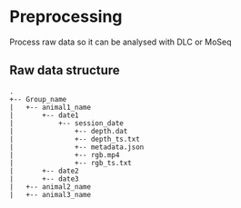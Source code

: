 # Preprocessing
Process raw data so it can be analysed with DLC or MoSeq

## Raw data structure
```
.
+-- Group_name
|   +-- animal1_name
|       +-- date1
|           +-- session_date
|               +-- depth.dat
|               +-- depth_ts.txt
|               +-- metadata.json
|               +-- rgb.mp4
|               +-- rgb_ts.txt
|       +-- date2
|       +-- date3
|   +-- animal2_name
|   +-- animal3_name
```
